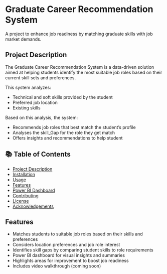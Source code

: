 # Graduate Career Recommendation System 
A project to enhance job readiness by matching graduate skills with job market demands.
## Project Description

The Graduate Career Recommendation System is a data-driven solution aimed at helping students identify the most suitable job roles based on their current skill sets and preferences.

This system analyzes:
- Technical and soft skills provided by the student
- Preferred job location
- Existing skills

Based on this analysis, the system:
- Recommends job roles that best match the student’s profile
- Analyses the skill_Gap for the role they get match
- Offers insights and recommendations to help student
## 📚 Table of Contents

- [Project Description](#project-description)
- [Installation](#installation)
- [Usage](#usage)
- [Features](#features)
- [Power BI Dashboard](#power-bi-dashboard)
- [Contributing](#contributing)
- [License](#license)
- [Acknowledgements](#acknowledgements)


## Features

-  Matches students to suitable job roles based on their skills and preferences
-  Considers location preferences and job role interest
-  Identifies skill gaps by comparing student skills to role requirements
-  Power BI dashboard for visual insights and summaries
-  Highlights areas for improvement to boost job readiness
-  Includes video walkthrough (coming soon)
